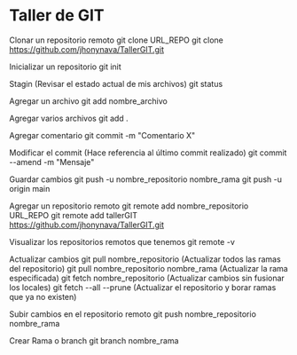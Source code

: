 # Taller de GIT

Clonar un repositorio remoto
git clone URL_REPO
git clone https://github.com/jhonynava/TallerGIT.git

Inicializar un repositorio
git init

Stagin (Revisar el estado actual de mis archivos)
git status

Agregar un archivo
git add nombre_archivo

Agregar varios archivos
git add .

Agregar comentario
git commit -m "Comentario X"

Modificar el commit (Hace referencia al último commit realizado)
git commit --amend -m "Mensaje"

Guardar cambios
git push -u nombre_repositorio nombre_rama
git push -u origin main

Agregar un repositorio remoto
git remote add nombre_repositorio URL_REPO
git remote add tallerGIT https://github.com/jhonynava/TallerGIT.git

Visualizar los repositorios remotos que tenemos
git remote -v

Actualizar cambios
git pull nombre_repositorio (Actualizar todos las ramas del repositorio)
git pull nombre_repositorio nombre_rama (Actualizar la rama especificada)
git fetch nombre_repositorio (Actualizar cambios sin fusionar los locales)
git fetch --all --prune (Actualizar el repositorio y borar ramas que ya no existen)

Subir cambios en el repositorio remoto
git push nombre_repositorio nombre_rama

Crear Rama o branch
git branch nombre_rama

